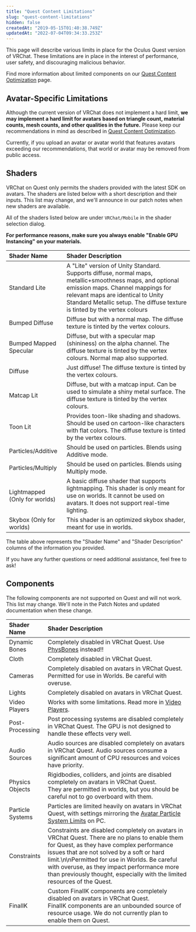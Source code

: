 ```yaml
---
title: "Quest Content Limitations"
slug: "quest-content-limitations"
hidden: false
createdAt: "2019-05-15T01:40:38.749Z"
updatedAt: "2022-07-04T09:34:33.253Z"
---
```

This page will describe various limits in place for the Oculus Quest version of VRChat. These limitations are in place in the interest of performance, user safety, and discouraging malicious behavior.

Find more information about limited components on our [Quest Content Optimization](/platforms/android/quest-content-optimization) page.
## Avatar-Specific Limitations
Although the current version of VRChat does not implement a hard limit, **we may implement a hard limit for avatars based on triangle count, material counts, mesh counts, and other qualities in the future.** Please keep our recommendations in mind as described in [Quest Content Optimization](/platforms/android/quest-content-optimization). 

Currently, if you upload an avatar or avatar world that features avatars exceeding our recommendations, that world or avatar may be removed from public access.
## Shaders
VRChat on Quest only permits the shaders provided with the latest SDK on avatars. The shaders are listed below with a short description and their inputs. This list may change, and we'll announce in our patch notes when new shaders are available.

All of the shaders listed below are under `VRChat/Mobile` in the shader selection dialog.

**For performance reasons, make sure you always enable "Enable GPU Instancing" on your materials.** 

| Shader Name                | Shader Description |
| :-- | :-- |
| Standard Lite              | A "Lite" version of Unity Standard. Supports diffuse, normal maps, metallic+smoothness maps, and optional emission maps. Channel mappings for relevant maps are identical to Unity Standard Metallic setup. The diffuse texture is tinted by the vertex colours |
| Bumped Diffuse             | Diffuse but with a normal map. The diffuse texture is tinted by the vertex colours.                                                                                                                                                                                 |
| Bumped Mapped Specular     | Diffuse, but with a specular map (shininess) on the alpha channel. The diffuse texture is tinted by the vertex colours. Normal map also supported.                                                                                                                |
| Diffuse                    | Just diffuse! The diffuse texture is tinted by the vertex colours.                                                                                                                                                                                                 |
| Matcap Lit                 | Diffuse, but with a matcap input. Can be used to simulate a shiny metal surface. The diffuse texture is tinted by the vertex colours.                                                                                                                               |
| Toon Lit                   | Provides toon-like shading and shadows. Should be used on cartoon-like characters with flat colors. The diffuse texture is tinted by the vertex colours.                                                                                                          |
| Particles/Additive         | Should be used on particles. Blends using Additive mode.                                                                                                                                                                                                             |
| Particles/Multiply         | Should be used on particles. Blends using Multiply mode.                                                                                                                                                                                                             |
| Lightmapped (Only for worlds) | A basic diffuse shader that supports lightmapping. This shader is only meant for use on worlds. It cannot be used on avatars. It does not support real-time lighting.                                                                                          |
| Skybox (Only for worlds)      | This shader is an optimized skybox shader, meant for use in worlds.                                                                                                                                                                                                    |

The table above represents the "Shader Name" and "Shader Description" columns of the information you provided.

If you have any further questions or need additional assistance, feel free to ask!

## Components

The following components are not supported on Quest and will not work. This list may change. We'll note in the Patch Notes and updated documentation when these change.

| Shader Name                | Shader Description |
| :-- | :-- |
| Dynamic Bones              | Completely disabled in VRChat Quest. Use [PhysBones](/avatars/avatar-dynamics/physbones) instead!! |
| Cloth                      | Completely disabled in VRChat Quest. |
| Cameras                    | Completely disabled on avatars in VRChat Quest. Permitted for use in Worlds. Be careful with overuse. |
| Lights                     | Completely disabled on avatars in VRChat Quest. |
| Video Players | Works with some limitations. Read more in [Video Players](/worlds/udon/video-players). |
| Post-Processing | Post processing systems are disabled completely in VRChat Quest. The GPU is not designed to handle these effects very well. |
| Audio Sources | Audio sources are disabled completely on avatars in VRChat Quest. Audio sources consume a significant amount of CPU resources and voices have priority. |
| Physics Objects | Rigidbodies, colliders, and joints are disabled completely on avatars in VRChat Quest. <br /> They are permitted in worlds, but you should be careful not to go overboard with them. |
| Particle Systems | Particles are limited heavily on avatars in VRChat Quest, with settings mirroring the [Avatar Particle System Limits](https://docs.vrchat.com/docs/avatar-particle-system-limits) on PC. |
| Constraints | Constraints are disabled completely on avatars in VRChat Quest. There are no plans to enable them for Quest, as they have complex performance issues that are not solved by a soft or hard limit.\n\nPermitted for use in Worlds. Be careful with overuse, as they impact performance more than previously thought, especially with the limited resources of the Quest. |
| FinalIK | Custom FinalIK components are completely disabled on avatars in VRChat Quest.<br />FinalIK components are an unbounded source of resource usage. We do not currently plan to enable them on Quest. |